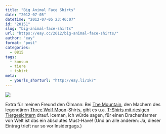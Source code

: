 ```yaml
---
title: "Big Animal Face Shirts"
date: "2012-07-05"
datetime: "2012-07-05 23:46:07"
id: "20151"
slug: "big-animal-face-shirts"
url: "https://eay.cc/2012/big-animal-face-shirts/"
author: "eay"
format: "post"
categories:
  - 0815
tags:
  - konsum
  - tiere
  - tshirt
meta:
  - yourls_shorturl: "http://eay.li/1k7"
---
```


![](https://eay.cc/uploads/2012/bigcatfaceshirt.jpg)

Extra für meinen Freund den Ölmann: Bei [The Mountain](http://www.themountain.me/), den Machern des legendären [Three Wolf Moon](http://en.wikipedia.org/wiki/Three_Wolf_Moon)\-Shirts, gibt es u.a. [T-Shirts mit riesigen Tiergesichtern](http://shop.themountain.me/adult-t-shirts-7/) drauf. Iceman, ich würde sagen, für einen Drachenfarmer von Welt ist das ein absolutes Must-Have! (Und an alle anderen: Ja, dieser Eintrag trieft nur so vor Insidergags.)

